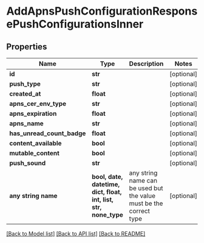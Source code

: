 # AddApnsPushConfigurationResponsePushConfigurationsInner


## Properties
Name | Type | Description | Notes
------------ | ------------- | ------------- | -------------
**id** | **str** |  | [optional] 
**push_type** | **str** |  | [optional] 
**created_at** | **float** |  | [optional] 
**apns_cer_env_type** | **str** |  | [optional] 
**apns_expiration** | **float** |  | [optional] 
**apns_name** | **str** |  | [optional] 
**has_unread_count_badge** | **float** |  | [optional] 
**content_available** | **bool** |  | [optional] 
**mutable_content** | **bool** |  | [optional] 
**push_sound** | **str** |  | [optional] 
**any string name** | **bool, date, datetime, dict, float, int, list, str, none_type** | any string name can be used but the value must be the correct type | [optional]

[[Back to Model list]](../README.md#documentation-for-models) [[Back to API list]](../README.md#documentation-for-api-endpoints) [[Back to README]](../README.md)


